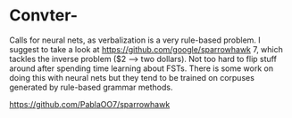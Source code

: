 # Convter-


Calls for neural nets, as verbalization is a very rule-based problem. I suggest to take a look at https://github.com/google/sparrowhawk 7, which tackles the inverse problem ($2 --> two dollars). Not too hard to flip stuff around after spending time learning about FSTs. There is some work on doing this with neural nets but they tend to be trained on corpuses generated by rule-based grammar methods.

https://github.com/PablaOO7/sparrowhawk
